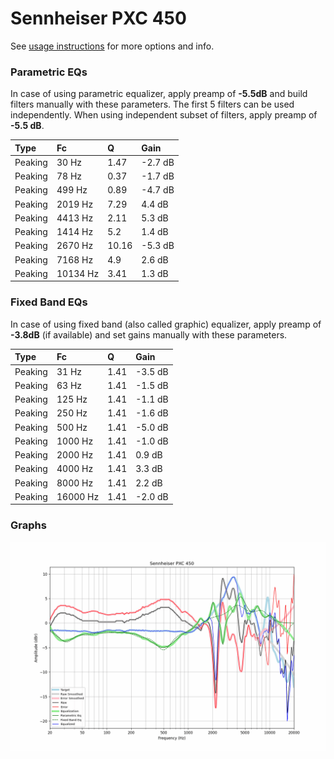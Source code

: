 # Sennheiser PXC 450
See [usage instructions](https://github.com/jaakkopasanen/AutoEq#usage) for more options and info.

### Parametric EQs
In case of using parametric equalizer, apply preamp of **-5.5dB** and build filters manually
with these parameters. The first 5 filters can be used independently.
When using independent subset of filters, apply preamp of **-5.5 dB**.

| Type    | Fc       |     Q | Gain    |
|:--------|:---------|:------|:--------|
| Peaking | 30 Hz    |  1.47 | -2.7 dB |
| Peaking | 78 Hz    |  0.37 | -1.7 dB |
| Peaking | 499 Hz   |  0.89 | -4.7 dB |
| Peaking | 2019 Hz  |  7.29 | 4.4 dB  |
| Peaking | 4413 Hz  |  2.11 | 5.3 dB  |
| Peaking | 1414 Hz  |  5.2  | 1.4 dB  |
| Peaking | 2670 Hz  | 10.16 | -5.3 dB |
| Peaking | 7168 Hz  |  4.9  | 2.6 dB  |
| Peaking | 10134 Hz |  3.41 | 1.3 dB  |

### Fixed Band EQs
In case of using fixed band (also called graphic) equalizer, apply preamp of **-3.8dB**
(if available) and set gains manually with these parameters.

| Type    | Fc       |    Q | Gain    |
|:--------|:---------|:-----|:--------|
| Peaking | 31 Hz    | 1.41 | -3.5 dB |
| Peaking | 63 Hz    | 1.41 | -1.5 dB |
| Peaking | 125 Hz   | 1.41 | -1.1 dB |
| Peaking | 250 Hz   | 1.41 | -1.6 dB |
| Peaking | 500 Hz   | 1.41 | -5.0 dB |
| Peaking | 1000 Hz  | 1.41 | -1.0 dB |
| Peaking | 2000 Hz  | 1.41 | 0.9 dB  |
| Peaking | 4000 Hz  | 1.41 | 3.3 dB  |
| Peaking | 8000 Hz  | 1.41 | 2.2 dB  |
| Peaking | 16000 Hz | 1.41 | -2.0 dB |

### Graphs
![](./Sennheiser%20PXC%20450.png)